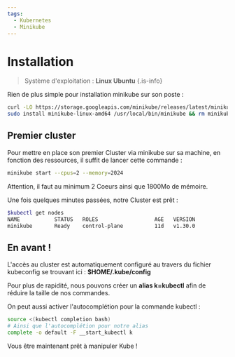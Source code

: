```yaml
---
tags:
  - Kubernetes
  - Minikube
---
```

# Installation

> Système d'exploitation : **Linux Ubuntu**
{.is-info}

Rien de plus simple pour installation minikube sur son poste :

```bash
curl -LO https://storage.googleapis.com/minikube/releases/latest/minikube-linux-amd64
sudo install minikube-linux-amd64 /usr/local/bin/minikube && rm minikube-linux-amd64
```

## Premier cluster

Pour mettre en place son premier Cluster via minikube sur sa machine, en fonction des ressources, il suffit de lancer cette commande :

```bash
minikube start --cpus=2 --memory=2024
```

Attention, il faut au minimum 2 Coeurs ainsi que 1800Mo de mémoire.

Une fois quelques minutes passées, notre Cluster est prêt :

```bash
$kubectl get nodes
NAME           STATUS   ROLES                  AGE   VERSION
minikube       Ready    control-plane          11d   v1.30.0
```
## En avant !

L'accès au cluster est automatiquement configuré au travers du fichier kubeconfig se trouvant ici : **$HOME/.kube/config**

Pour plus de rapidité, nous pouvons créer un **alias k=kubectl** afin de réduire la taille de nos commandes.

On peut aussi activer l'autocomplétion pour la commande kubectl :

```bash
source <(kubectl completion bash)
# Ainsi que l'autocomplétion pour notre alias
complete -o default -F __start_kubectl k
```
Vous être maintenant prêt à manipuler Kube !